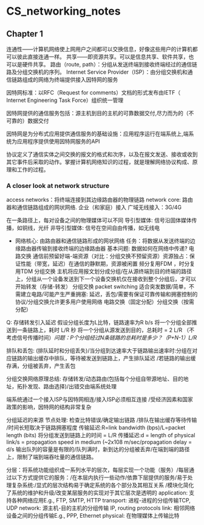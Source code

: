 # CS_networking_notes 
## Chapter 1
连通性——计算机网络使上网用户之间都可以交换信息，好像这些用户的计算机都可以彼此直接连通一样。 共享——即资源共享。可以是信息共享、软件共享，也可以是硬件共享。 
路由（route, path）：分组从发送终端到接收终端经过的通信链路及分组交换机的序列。
Internet Service Provider（ISP）：由分组交换机和通信链路组成的网络为终端提供接入因特网的服务

因特网标准：以RFC（Request for comments）文档的形式发布由IETF（ Internet Engineering Task Force）组织统一管理

因特网提供的通信服务包括：源主机到目的主机的可靠数据交付,尽力而为的（不可靠的）数据交付

因特网是为分布式应用提供通信服务的基础设施：应用程序运行在端系统上,端系统为应用程序提供使用因特网服务的API

协议定义了通信实体之间交换的报文的格式和次序，以及在报文发送、接收或收到其它事件后采取的动作。掌握计算机网络知识的过程，就是理解网络协议构成、原理和工作的过程。
### A closer look at network structure
access networks：将终端连接到其边缘路由器的物理链路
network core: 路由器和通信链路组成的网状网络. 企业（和家庭）接入 广域无线接入：3G/4G

在一条路径上，每对设备之间的物理媒体可以不同
导引型媒体: 信号沿固体媒体传播，如铜线，光纤
非导引型媒体: 信号在空间自由传播，如无线电
- 网络核心: 由路由器和通信链路形成的网状网络    任务：将数据从发送终端的边缘路由器传输到接收终端的边缘路由器
基本问题: 数据如何在网络中传递?
电路交换    通信前预留好端-端资源（对比：分组交换不预留资源）资源独占：保证性能（带宽，延迟）在通信的静默期，资源被闲置  频分复用FDM ，时分复用TDM
分组交换   主机将应用报文划分成分组/在从源终端到目的终端的路径上，分组从一个设备发送到下一个设备交换机仅在接收到整个分组后，才可以开始转发（存储-转发）
分组交换 packet switching    适合突发数据/简单，不需建立电路/可能产生严重拥塞: 延迟，丢包/需要有保证可靠传输和拥塞控制的协议/分组交换允许更多用户使用网络    电路交换（固定分配）分组交换（按需分配）

Q: 存储转发引入延迟 假设分组长度为L比特，链路速率为R b/s
将一个分组全部推送到一条链路上，耗时 L/R 秒
将一个分组从源发送到目的，总耗时 = 2 L/R （不考虑信号传播时间）*问题：P个分组经过N条链路的总耗时是多少？（P+N-1）L/R*

排队和丢包: (排队延时和分组丢失)/当分组到达速率大于链路输出速率时:分组在对应链路的输出缓存中排队，等待被发送到链路上，产生排队延迟 /若链路的输出缓存满，分组被丢弃，产生丢包

分组交换网络原理总结: 存储转发/动态路由(包括每个分组自带源地址、目的地址，拓扑发现、路由选择)/出错交由端系统处理

端系统通过一个接入ISP与因特网相连/接入ISP必须相互连接 /受经济因素和国家政策的影响，因特网的结构非常复杂

分组延迟的来源  节点处理: 检查比特错误/确定输出链路  /排队在输出缓存等待传输 /时间长短取决于链路拥塞程度
传输延迟:R=link bandwidth (bps)/L=packet length (bits)
将分组发送到链路上的时间 = L/R
传播延迟:d = length of physical link/s = propagation speed in medium (~2x108 m/sec/propagation delay = d/s
输出队列的容量是有限的/队列满时，新到达的分组被丢弃/在端到端的路径上，限制了端到端吞吐量的通信链路。

分层：将系统功能组织成一系列水平的层次，每层实现一个功能（服务）/每层通过以下方式提供它的服务：/在本层内执行一些动作/依靠下层提供的服务/易于处理复杂系统:/显式的层次结构易于确定系统的各个部分及其相互关系
/模块化简化了系统的维护和升级/改变某层服务的实现对于其它层次是透明的
application: 支持各种网络应用E.g., FTP, SMTP, HTTP
transport: 进程-进程的分组传输TCP, UDP
network: 源主机-目的主机的分组传输
IP, routing protocols
link: 相邻网络设备之间的分组传输E.g., PPP, Ethernet
physical: 在物理媒体上传输比特


